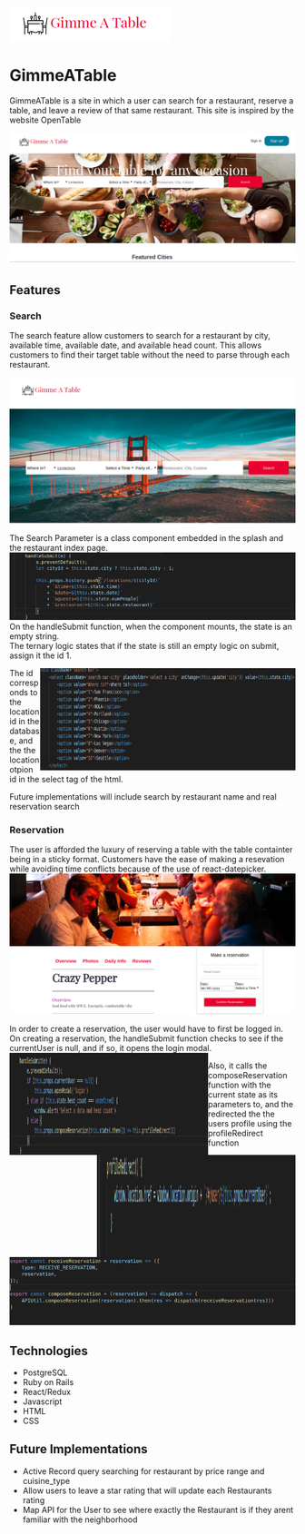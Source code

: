 ![project logo](https://github.com/clauddyf/GimmeATable/blob/master/app/assets/images/Screenshot%20from%202019-12-26%2013-51-14.png)

# GimmeATable

GimmeATable is a site in which a user can search for a restaurant, reserve a table, and leave a review of that same restaurant. This site is inspired by the website OpenTable

![splash page](https://github.com/clauddyf/GimmeATable/blob/master/app/assets/images/home.png)



## Features
### Search
  
  The search feature allow customers to search for a restaurant by city, available time, available date, and available head count. This allows customers to find their target table without the need to parse through each restaurant.
  
 ![search_box](https://github.com/clauddyf/GimmeATable/blob/master/app/assets/images/searchbox.png)
 The Search Parameter is a class component embedded in the splash and the restaurant index page.
 ![search_code](https://github.com/clauddyf/GimmeATable/blob/master/public/search1.png)
 On the handleSubmit function, when the component mounts, the state is an empty string.  
 The ternary logic states that if the state is still an empty logic on submit, assign it the id 1.
 
 <img align="right" width="450" height="180" src="https://github.com/clauddyf/GimmeATable/blob/master/public/search2.png">
 
 The id corresponds to the location id in the database, and the the location otpion id in the select tag of the html.
 
 Future implementations will include search by restaurant name and real reservation search
  
  
### Reservation
 
 The user is afforded the luxury of reserving a table with the table containter being in a sticky format. Customers have the ease of making a resevation while avoiding time conflicts because of the use of react-datepicker.
 ![reservation_box](https://github.com/clauddyf/GimmeATable/blob/master/app/assets/images/reservations.png)
 
In order to create a reservation, the user would have to first be logged in. On creating a reservation, the handleSubmit function checks to see if the currentUser is null, and if so, it opens the login modal. 
<img align="left" width="350" height="180" src="https://github.com/clauddyf/GimmeATable/blob/master/public/resehandle.png">

<img align="right" width="350" height="180" src="https://github.com/clauddyf/GimmeATable/blob/master/public/profileredirect.png">




Also, it calls the composeReservation function with the current state as its parameters to, and the redirected the the users profile using the profileRedirect function 
![rese_action](https://github.com/clauddyf/GimmeATable/blob/master/public/reseaction.png)

## Technologies
* PostgreSQL
* Ruby on Rails
* React/Redux
* Javascript
* HTML
* CSS

## Future Implementations
* Active Record query searching for restaurant by price range and cuisine_type
* Allow users to leave a star rating that will update each Restaurants rating
* Map API for the User to see where exactly the Restaurant is if they arent familiar with the neighborhood
